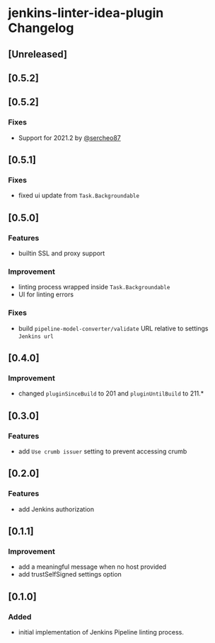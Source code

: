 # jenkins-linter-idea-plugin Changelog

## [Unreleased]
## [0.5.2]
## [0.5.2]

### Fixes

- Support for 2021.2 by [@sercheo87](https://github.com/sercheo87)

## [0.5.1]

### Fixes

- fixed ui update from `Task.Backgroundable`

## [0.5.0]
### Features

- builtin SSL and proxy support

### Improvement

- linting process wrapped inside `Task.Backgroundable`
- UI for linting errors

### Fixes

- build `pipeline-model-converter/validate` URL relative to settings `Jenkins url`

## [0.4.0]
### Improvement

- changed `pluginSinceBuild` to 201 and `pluginUntilBuild` to 211.*

## [0.3.0]
### Features

- add `Use crumb issuer` setting to prevent accessing crumb

## [0.2.0]
### Features

- add Jenkins authorization

## [0.1.1]
### Improvement

- add a meaningful message when no host provided
- add trustSelfSigned settings option

## [0.1.0]
### Added

- initial implementation of Jenkins Pipeline linting process.